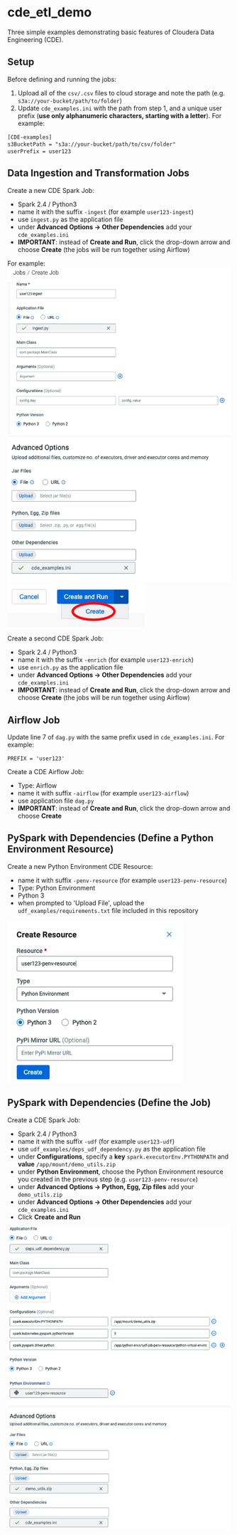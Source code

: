 # cde_etl_demo

Three simple examples demonstrating basic features of Cloudera Data Engineering (CDE).

## Setup

Before defining and running the jobs:
1. Upload all of the ```csv/.csv``` files to cloud storage and note the path (e.g. ```s3a://your-bucket/path/to/folder```)
2. Update ```cde_examples.ini``` with the path from step 1, and a unique user prefix (__use only alphanumeric characters, starting with a letter__).  For example:
```
[CDE-examples]
s3BucketPath = "s3a://your-bucket/path/to/csv/folder"
userPrefix = user123
```

## Data Ingestion and Transformation Jobs
Create a new CDE Spark Job:
- Spark 2.4 / Python3
- name it with the suffix ```-ingest``` (for example ```user123-ingest```)
- use ```ingest.py``` as the application file
- under __Advanced Options -> Other Dependencies__ add your ```cde_examples.ini```
- __**IMPORTANT**__: instead of **Create and Run**, click the drop-down arrow and choose __**Create**__ (the jobs will be run together using Airflow)

For example:
<br/>
![ingest1](images/ingest1.png)
<br/>
![ingest2](images/ingest2.png)
<br/>
![ingest3](images/ingest3.png)

Create a second CDE Spark Job:
- Spark 2.4 / Python3
- name it with the suffix ```-enrich``` (for example ```user123-enrich```)
- use ```enrich.py``` as the application file
- under __Advanced Options -> Other Dependencies__ add your ```cde_examples.ini```
- __**IMPORTANT**__: instead of **Create and Run**, click the drop-down arrow and choose __**Create**__ (the jobs will be run together using Airflow)

## Airflow Job
Update line 7 of ```dag.py``` with the same prefix used in ```cde_examples.ini```.  For example:
```
PREFIX = 'user123'
```

Create a CDE Airflow Job:
- Type: Airflow
- name it with suffix ```-airflow``` (for example ```user123-airflow```)
- use application file ```dag.py```
- __**IMPORTANT**__: instead of **Create and Run**, click the drop-down arrow and choose __**Create**__

## PySpark with Dependencies (Define a Python Environment Resource)
Create a new Python Environment CDE Resource:
- name it with suffix ```-penv-resource``` (for example ```user123-penv-resource```)
- Type: Python Environment
- Python 3
- when prompted to 'Upload File', upload the ```udf_examples/requirements.txt``` file included in this repository

![penv1](images/penv1.png)

## PySpark with Dependencies (Define the Job)
Create a CDE Spark Job:
- Spark 2.4 / Python3
- name it with the suffix ```-udf``` (for example ```user123-udf```)
- use ```udf_examples/deps_udf_dependency.py``` as the application file
- under **__Configurations__**, specify a **__key__** ```spark.executorEnv.PYTHONPATH``` and **__value__** ```/app/mount/demo_utils.zip```
- under **__Python Environment__**, choose the Python Environment resource you created in the previous step (e.g. ```user123-penv-resource```)
- under __Advanced Options -> Python, Egg, Zip files__ add your ```demo_utils.zip```
- under __Advanced Options -> Other Dependencies__ add your ```cde_examples.ini```
- Click __**Create and Run**__

![udf1](images/udf.png)
